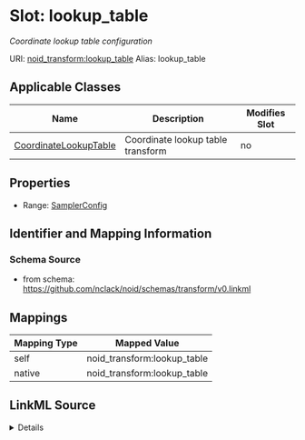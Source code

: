 

# Slot: lookup_table 


_Coordinate lookup table configuration_





URI: [noid_transform:lookup_table](https://github.com/nclack/noid/schemas/transform/lookup_table)
Alias: lookup_table

<!-- no inheritance hierarchy -->





## Applicable Classes

| Name | Description | Modifies Slot |
| --- | --- | --- |
| [CoordinateLookupTable](CoordinateLookupTable.md) | Coordinate lookup table transform |  no  |







## Properties

* Range: [SamplerConfig](SamplerConfig.md)





## Identifier and Mapping Information







### Schema Source


* from schema: https://github.com/nclack/noid/schemas/transform/v0.linkml




## Mappings

| Mapping Type | Mapped Value |
| ---  | ---  |
| self | noid_transform:lookup_table |
| native | noid_transform:lookup_table |




## LinkML Source

<details>
```yaml
name: lookup-table
description: Coordinate lookup table configuration
from_schema: https://github.com/nclack/noid/schemas/transform/v0.linkml
rank: 1000
alias: lookup_table
owner: CoordinateLookupTable
domain_of:
- CoordinateLookupTable
range: SamplerConfig

```
</details>